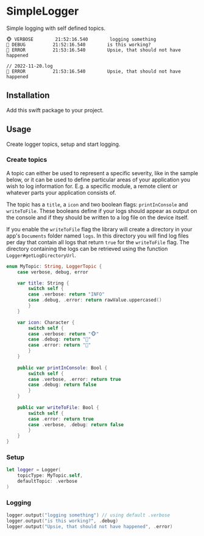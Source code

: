 # SimpleLogger
Simple logging with self defined topics.
```
🐵 VERBOSE        21:52:16.540        logging something
🐸 DEBUG          21:52:16.540        is this working?
🦊 ERROR          21:53:16.540        Upsie, that should not have happened
```

```
// 2022-11-20.log
🦊 ERROR          21:53:16.540        Upsie, that should not have happened
```

## Installation
Add this swift package to your project.

## Usage
Create logger topics, setup and start logging.
 
### Create topics
A topic can either be used to represent a specific severity, like in the sample below, or it can be used to define
particular areas of your application you wish to log information for. E.g. a specific module, a remote client or 
whatever parts your application consists of.

The topic has a `title`, a `icon` and two boolean flags: `printInConsole` and `writeToFile`.
These booleans define if your logs should appear as output on the console and if they should be written to a log file
on the device itself.

If you enable the `writeToFile` flag the library will create a directory in your app's `Documents` folder named `logs`.
In this directory you will find log files per day that contain all logs that return `true` for the `writeToFile` flag.
The directory containing the logs can be retrieved using the function `Logger#getLogDirectoryUrl`.


```swift
enum MyTopic: String, LoggerTopic {
    case verbose, debug, error

    var title: String {
        switch self {
        case .verbose: return "INFO"
        case .debug, .error: return rawValue.uppercased()
        }
    }

    var icon: Character {
        switch self {
        case .verbose: return "🐵"
        case .debug: return "🐸"
        case .error: return "🦊"
        }
    }
    
    public var printInConsole: Bool {
        switch self {
        case .verbose, .error: return true
        case .debug: return false
        }
    }
        
    public var writeToFile: Bool {
        switch self {
        case .error: return true
        case .verbose, .debug: return false
        }
    }
}
```
### Setup
```swift
let logger = Logger(
    topicType: MyTopic.self,
    defaultTopic: .verbose
)
```
### Logging
```swift
logger.output("logging something") // using default .verbose
logger.output("is this working?", .debug)
logger.output("Upsie, that should not have happened", .error)
```
